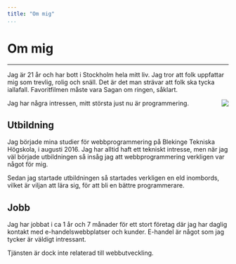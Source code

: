 ```yaml
---
title: "Om mig"
...
```

# Om mig

---

Jag är 21 år och har bott i Stockholm hela mitt liv. Jag tror att folk uppfattar mig som trevlig, rolig och snäll.
Det är det man strävar att folk ska tycka iallafall. Favoritfilmen måste vara Sagan om ringen, såklart.

Jag har några intressen, mitt största just nu är programmering.
<img style="float: right;" src="http://localhost:8080/dbwebb/ramverk1/me/anax/htdocs/image/jag.jpg?w=200&h=400&crop-to-fit&area=20,10,10,1&f=brightness,10&">


## Utbildning

Jag började mina studier för webbprogrammering på Blekinge Tekniska Högskola, i augusti 2016.
Jag har alltid haft ett tekniskt intresse, men när jag väl började utbildningen så insåg jag att webbprogrammering verkligen var något för mig.

Sedan jag startade utbildningen så startades verkligen en eld inombords, vilket är viljan att lära sig, för att bli en bättre programmerare.

## Jobb

Jag har jobbat i ca 1 år och 7 månader för ett stort företag där jag har daglig kontakt med e-handelswebbplatser och kunder.
E-handel är något som jag tycker är väldigt intressant.

Tjänsten är dock inte relaterad till webbutveckling.
